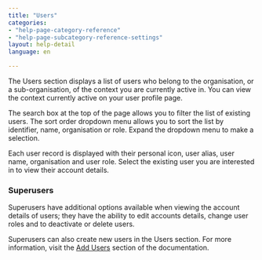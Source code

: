 ```yaml
---
title: "Users"
categories:
- "help-page-category-reference"
- "help-page-subcategory-reference-settings"
layout: help-detail
language: en

---
```


The Users section displays a list of users who belong to the organisation, or a sub-organisation, of the context you are currently active in. You can view the context currently active on your user profile page.

The search box at the top of the page allows you to filter the list of existing users. The sort order dropdown menu allows you to sort the list by identifier, name, organisation or role. Expand the dropdown menu to make a selection.

Each user record is displayed with their personal icon, user alias, user name, organisation and user role. Select the existing user you are interested in to view their account details.

### Superusers

Superusers have additional options available when viewing the account details of users; they have the ability to edit accounts details, change user roles and to deactivate or delete users.

Superusers can also create new users in the Users section. For more information, visit the  [Add Users](https://www.wetransform.to/help/en/help-page-category-users/help-page-subcategory-users-register/2015/03/05/users-add/) section of the documentation.
